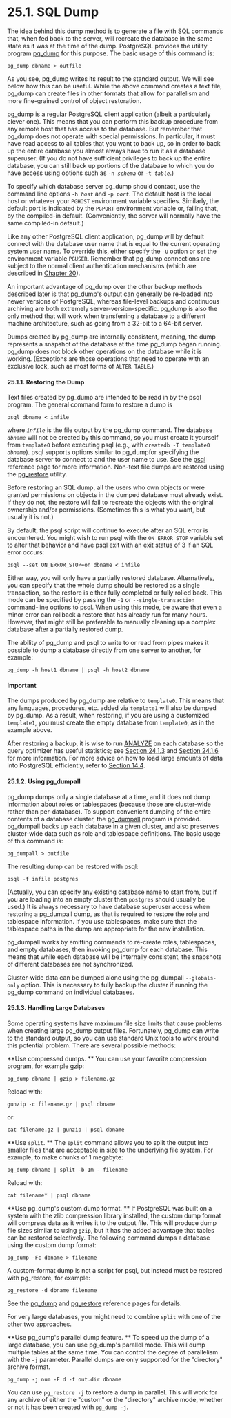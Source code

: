 # 25.1. SQL Dump

The idea behind this dump method is to generate a file with SQL commands that, when fed back to the server, will recreate the database in the same state as it was at the time of the dump. PostgreSQL provides the utility program [pg\_dump](https://www.postgresql.org/docs/10/static/app-pgdump.html) for this purpose. The basic usage of this command is:

```text
pg_dump dbname > outfile
```

As you see, pg\_dump writes its result to the standard output. We will see below how this can be useful. While the above command creates a text file, pg\_dump can create files in other formats that allow for parallelism and more fine-grained control of object restoration.

pg\_dump is a regular PostgreSQL client application \(albeit a particularly clever one\). This means that you can perform this backup procedure from any remote host that has access to the database. But remember that pg\_dump does not operate with special permissions. In particular, it must have read access to all tables that you want to back up, so in order to back up the entire database you almost always have to run it as a database superuser. \(If you do not have sufficient privileges to back up the entire database, you can still back up portions of the database to which you do have access using options such as `-n `_`schema`_ or `-t `_`table`_.\)

To specify which database server pg\_dump should contact, use the command line options `-h `_`host`_ and `-p `_`port`_. The default host is the local host or whatever your `PGHOST` environment variable specifies. Similarly, the default port is indicated by the `PGPORT` environment variable or, failing that, by the compiled-in default. \(Conveniently, the server will normally have the same compiled-in default.\)

Like any other PostgreSQL client application, pg\_dump will by default connect with the database user name that is equal to the current operating system user name. To override this, either specify the `-U` option or set the environment variable `PGUSER`. Remember that pg\_dump connections are subject to the normal client authentication mechanisms \(which are described in [Chapter 20](https://www.postgresql.org/docs/10/static/client-authentication.html)\).

An important advantage of pg\_dump over the other backup methods described later is that pg\_dump's output can generally be re-loaded into newer versions of PostgreSQL, whereas file-level backups and continuous archiving are both extremely server-version-specific. pg\_dump is also the only method that will work when transferring a database to a different machine architecture, such as going from a 32-bit to a 64-bit server.

Dumps created by pg\_dump are internally consistent, meaning, the dump represents a snapshot of the database at the time pg\_dump began running. pg\_dump does not block other operations on the database while it is working. \(Exceptions are those operations that need to operate with an exclusive lock, such as most forms of `ALTER TABLE`.\)

#### 25.1.1. Restoring the Dump

Text files created by pg\_dump are intended to be read in by the psql program. The general command form to restore a dump is

```text
psql dbname < infile
```

where _`infile`_ is the file output by the pg\_dump command. The database _`dbname`_ will not be created by this command, so you must create it yourself from `template0` before executing psql \(e.g., with `createdb -T template0 `_`dbname`_\). psql supports options similar to pg\_dumpfor specifying the database server to connect to and the user name to use. See the [psql](https://www.postgresql.org/docs/10/static/app-psql.html) reference page for more information. Non-text file dumps are restored using the [pg\_restore](https://www.postgresql.org/docs/10/static/app-pgrestore.html) utility.

Before restoring an SQL dump, all the users who own objects or were granted permissions on objects in the dumped database must already exist. If they do not, the restore will fail to recreate the objects with the original ownership and/or permissions. \(Sometimes this is what you want, but usually it is not.\)

By default, the psql script will continue to execute after an SQL error is encountered. You might wish to run psql with the `ON_ERROR_STOP` variable set to alter that behavior and have psql exit with an exit status of 3 if an SQL error occurs:

```text
psql --set ON_ERROR_STOP=on dbname < infile
```

Either way, you will only have a partially restored database. Alternatively, you can specify that the whole dump should be restored as a single transaction, so the restore is either fully completed or fully rolled back. This mode can be specified by passing the `-1` or `--single-transaction` command-line options to psql. When using this mode, be aware that even a minor error can rollback a restore that has already run for many hours. However, that might still be preferable to manually cleaning up a complex database after a partially restored dump.

The ability of pg\_dump and psql to write to or read from pipes makes it possible to dump a database directly from one server to another, for example:

```text
pg_dump -h host1 dbname | psql -h host2 dbname
```

#### Important

The dumps produced by pg\_dump are relative to `template0`. This means that any languages, procedures, etc. added via `template1` will also be dumped by pg\_dump. As a result, when restoring, if you are using a customized `template1`, you must create the empty database from `template0`, as in the example above.

After restoring a backup, it is wise to run [ANALYZE](https://www.postgresql.org/docs/10/static/sql-analyze.html) on each database so the query optimizer has useful statistics; see [Section 24.1.3](https://www.postgresql.org/docs/10/static/routine-vacuuming.html#VACUUM-FOR-STATISTICS) and [Section 24.1.6](https://www.postgresql.org/docs/10/static/routine-vacuuming.html#AUTOVACUUM) for more information. For more advice on how to load large amounts of data into PostgreSQL efficiently, refer to [Section 14.4](https://www.postgresql.org/docs/10/static/populate.html).

#### 25.1.2. Using pg\_dumpall

pg\_dump dumps only a single database at a time, and it does not dump information about roles or tablespaces \(because those are cluster-wide rather than per-database\). To support convenient dumping of the entire contents of a database cluster, the [pg\_dumpall](https://www.postgresql.org/docs/10/static/app-pg-dumpall.html) program is provided. pg\_dumpall backs up each database in a given cluster, and also preserves cluster-wide data such as role and tablespace definitions. The basic usage of this command is:

```text
pg_dumpall > outfile
```

The resulting dump can be restored with psql:

```text
psql -f infile postgres
```

\(Actually, you can specify any existing database name to start from, but if you are loading into an empty cluster then `postgres` should usually be used.\) It is always necessary to have database superuser access when restoring a pg\_dumpall dump, as that is required to restore the role and tablespace information. If you use tablespaces, make sure that the tablespace paths in the dump are appropriate for the new installation.

pg\_dumpall works by emitting commands to re-create roles, tablespaces, and empty databases, then invoking pg\_dump for each database. This means that while each database will be internally consistent, the snapshots of different databases are not synchronized.

Cluster-wide data can be dumped alone using the pg\_dumpall `--globals-only` option. This is necessary to fully backup the cluster if running the pg\_dump command on individual databases.

#### 25.1.3. Handling Large Databases

Some operating systems have maximum file size limits that cause problems when creating large pg\_dump output files. Fortunately, pg\_dump can write to the standard output, so you can use standard Unix tools to work around this potential problem. There are several possible methods:

**Use compressed dumps. ** You can use your favorite compression program, for example gzip:

```text
pg_dump dbname | gzip > filename.gz
```

Reload with:

```text
gunzip -c filename.gz | psql dbname
```

or:

```text
cat filename.gz | gunzip | psql dbname
```

**Use `split`. ** The `split` command allows you to split the output into smaller files that are acceptable in size to the underlying file system. For example, to make chunks of 1 megabyte:

```text
pg_dump dbname | split -b 1m - filename
```

Reload with:

```text
cat filename* | psql dbname
```

**Use pg\_dump's custom dump format. ** If PostgreSQL was built on a system with the zlib compression library installed, the custom dump format will compress data as it writes it to the output file. This will produce dump file sizes similar to using `gzip`, but it has the added advantage that tables can be restored selectively. The following command dumps a database using the custom dump format:

```text
pg_dump -Fc dbname > filename
```

A custom-format dump is not a script for psql, but instead must be restored with pg\_restore, for example:

```text
pg_restore -d dbname filename
```

See the [pg\_dump](https://www.postgresql.org/docs/10/static/app-pgdump.html) and [pg\_restore](https://www.postgresql.org/docs/10/static/app-pgrestore.html) reference pages for details.

For very large databases, you might need to combine `split` with one of the other two approaches.

**Use pg\_dump's parallel dump feature. ** To speed up the dump of a large database, you can use pg\_dump's parallel mode. This will dump multiple tables at the same time. You can control the degree of parallelism with the `-j` parameter. Parallel dumps are only supported for the "directory" archive format.

```text
pg_dump -j num -F d -f out.dir dbname
```

You can use `pg_restore -j` to restore a dump in parallel. This will work for any archive of either the "custom" or the "directory" archive mode, whether or not it has been created with `pg_dump -j`.


